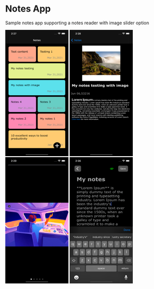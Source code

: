 # Notes App

Sample notes app supporting a notes reader with image slider option

<div>
<img src="/screenshots/home.png" width="200" height="400">
<img src="/screenshots/reader.png" width="200" height="400">
<img src="/screenshots/photo-viewer.png" width="200" height="400">
<img src="/screenshots/editor.png" width="200" height="400">
</div>
